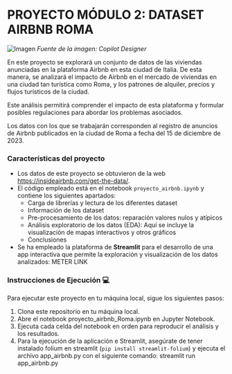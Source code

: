 # PROYECTO MÓDULO 2: DATASET AIRBNB ROMA

![Imagen]('./roma_ia.jpg') 
*Fuente de la imagen: Copilot Designer*

En este proyecto se explorará un conjunto de datos de las viviendas anunciadas en la plataforma Airbnb en esta ciudad de Italia. De esta manera, se analizará el impacto de Airbnb en el mercado de viviendas en una ciudad tan turística como Roma, y los patrones de alquiler, precios y flujos turísticos de la ciudad.

Este análisis permitirá comprender el impacto de esta plataforma y formular posibles regulaciones para abordar los problemas asociados.

Los datos con los que se trabajarán corresponden al registro de anuncios de Airbnb publicados en la ciudad de Roma a fecha del 15 de diciembre de 2023. 

### Características del proyecto

- Los datos de este proyecto se obtuvieron de la web https://insideairbnb.com/get-the-data/.
- El código empleado está en el notebook ``proyecto_airbnb.ipynb`` y contiene los siguientes apartados:
    - Carga de librerías y lectura de los diferentes dataset
    - Información de los dataset
    - Pre-procesamiento de los datos: reparación valores nulos y atípicos
    - Análisis exploratorio de los datos (EDA): Aquí se incluye la visualización de mapas interactivos y otros gráficos
    - Conclusiones
- Se ha empleado la plataforma de **Streamlit** para el desarrollo de una app interactiva que permite la exploración y visualización de los datos analizados: METER LINK

### Instrucciones de Ejecución 💻

Para ejecutar este proyecto en tu máquina local, sigue los siguientes pasos:

1. Clona este repositorio en tu máquina local.
2. Abre el notebook proyecto_airbnb_Roma.ipynb en Jupyter Notebook.
3. Ejecuta cada celda del notebook en orden para reproducir el análisis y los resultados.
4. Para la ejecución de la aplicación e Streamlit, asegúrate de tener instalado folium en streamlit (``pip install streamlit-folium``) y ejecuta el archivo app_airbnb.py con el siguiente comando: streamlit run app_airbnb.py
